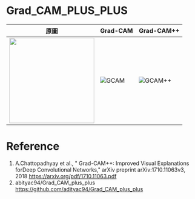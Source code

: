 # Grad_CAM_PLUS_PLUS

|原圖|Grad-CAM|Grad-CAM++|
|---|---|----
|<img src="https://github.com/lisssse14/Grad_CAM_PLUS_PLUS/blob/master/boat.jpg" height="224" width="224">|![GCAM](https://github.com/lisssse14/Grad_CAM_PLUS_PLUS/blob/master/gcam.jpg)|![GCAM++](https://github.com/lisssse14/Grad_CAM_PLUS_PLUS/blob/master/gcam%2B%2B.jpg)

# Reference
1. A.Chattopadhyay et al., " Grad-CAM++: Improved Visual Explanations forDeep Convolutional Networks," arXiv preprint arXiv:1710.11063v3, 2018 https://arxiv.org/pdf/1710.11063.pdf
2. abityac94/Grad_CAM_plus_plus https://github.com/adityac94/Grad_CAM_plus_plus


